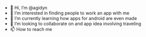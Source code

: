 - 👋 Hi, I’m @agidyn
- 👀 I’m interested in finding people to work an app with me
- 🌱 I’m currently learning how apps for android are even made
- 💞️ I’m looking to collaborate on and app idea involving traveling 
- 📫 How to reach me 

<!---
agidyn/agidyn is a ✨ special ✨ repository because its `README.md` (this file) appears on your GitHub profile.
You can click the Preview link to take a look at your changes.
--->
